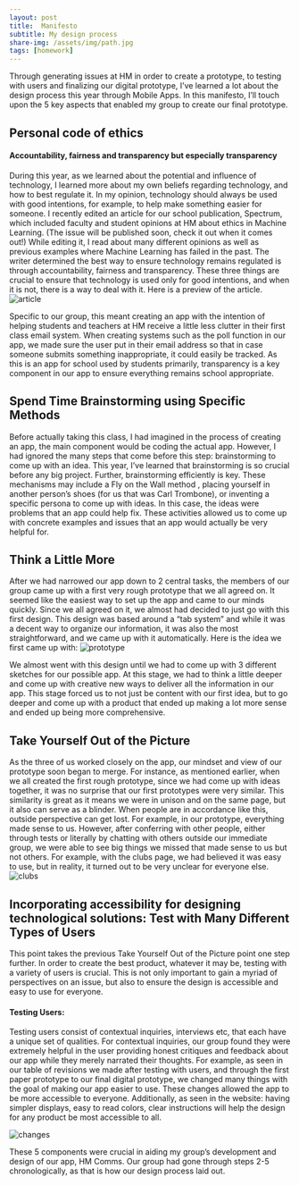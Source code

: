 ```yaml
---
layout: post
title:  Manifesto
subtitle: My design process
share-img: /assets/img/path.jpg
tags: [homework]
---
```

Through generating issues at HM in order to create a prototype, to testing with users and finalizing our digital prototype, I’ve learned a lot about the design process this year through Mobile Apps. In this manifesto, I’ll touch upon the 5 key aspects that enabled my group to create our final prototype.  
  
## Personal code of ethics

#### Accountability, fairness and transparency but especially transparency
During this year, as we learned about the potential and influence of technology, I learned more about my own beliefs regarding technology, and how to best regulate it. In my opinion, technology should always be used with good intentions, for example, to help make something easier for someone. I recently edited an article for our school publication, Spectrum, which included faculty and student opinions at HM about ethics in Machine Learning. (The issue will be published soon, check it out when it comes out!) While editing it, I read about many different opinions as well as previous examples where Machine Learning has failed in the past. The writer determined the best way to ensure technology remains regulated is through accountability, fairness and transparency. These three things are crucial to ensure that technology is used only for good intentions, and when it is not, there is a way to deal with it. Here is a preview of the article.
![article](https://github.com/julietteshang/julietteshang.github.io/blob/master/article.png?raw=true)

Specific to our group, this meant creating an app with the intention of helping students and teachers at HM receive a little less clutter in their first class email system. When creating systems such as the poll function in our app, we made sure the user put in their email address so that in case someone submits something inappropriate, it could easily be tracked. As this is an app for school used by students primarily, transparency is a key component in our app to ensure everything remains school appropriate. 

## Spend Time Brainstorming using Specific Methods
Before actually taking this class, I had imagined in the process of creating an app, the main component would be coding the actual app. However, I had ignored the many steps that come before this step: brainstorming to come up with an idea. This year, I’ve learned that brainstorming is so crucial before any big project. Further, brainstorming efficiently is key. These mechanisms may include a Fly on the Wall method , placing yourself in another person’s shoes (for us that was Carl Trombone), or inventing a specific persona to come up with ideas. In this case, the ideas were problems that an app could help fix. These activities allowed us to come up with concrete examples and issues that an app would actually be very helpful for. 

## Think a Little More
After we had narrowed our app down to 2 central tasks, the members of our group came up with a first very rough prototype that we all agreed on. It seemed like the easiest way to set up the app and came to our minds quickly. Since we all agreed on it, we almost had decided to just go with this first design. This design was based around a “tab system” and while it was a decent way to organize our information, it was also the most straightforward, and we came up with it automatically. Here is the idea we first came up with: 
![prototype](https://github.com/julietteshang/julietteshang.github.io/blob/master/prototype.png?raw=true)

We almost went with this design until we had to come up with 3 different sketches for our possible app. At this stage, we had to think a little deeper and come up with creative new ways to deliver all the information in our app.  This stage forced us to not just be content with our first idea, but to go deeper and come up with a product that ended up making a lot more sense and ended up being more comprehensive.

## Take Yourself Out of the Picture
As the three of us worked closely on the app, our mindset and view of our prototype soon began to merge. For instance, as mentioned earlier, when we all created the first rough prototype, since we had come up with ideas together, it was no surprise that our first prototypes were very similar. This similarity is great as it means we were in unison and on the same page, but it also can serve as a blinder. When people are in accordance like this, outside perspective can get lost. For example, in our prototype, everything made sense to us. However, after conferring with other people, either through tests or literally by chatting with others outside our immediate group, we were able to see big things we missed that made sense to us but not others. For example, with the clubs page, we had believed it was easy to use, but in reality, it turned out to be very unclear for everyone else.
![clubs](https://github.com/julietteshang/julietteshang.github.io/blob/master/clubs.png?raw=true)

## Incorporating accessibility for designing technological solutions: Test with Many Different Types of Users 

This point takes the previous Take Yourself Out of the Picture point one step further. In order to create the best product, whatever it may be, testing with a variety of users is crucial. This is not only important to gain a myriad of perspectives on an issue, but also to ensure the design is accessible and easy to use for everyone. 
#### Testing Users:
  Testing users consist of contextual inquiries, interviews etc, that each have a unique set of qualities. For contextual inquiries, our group found they were extremely helpful in the user providing honest critiques and feedback about our app while they merely narrated their thoughts.
For example, as seen in our table of revisions we made after testing with users, and through the first paper prototype to our final digital prototype, we changed many things with the goal of making our app easier to use. These changes allowed the app to be more accessible to everyone. 
Additionally, as seen in the website: having simpler displays, easy to read colors, clear instructions will help the design for any product be most accessible to all.

![changes](https://github.com/julietteshang/julietteshang.github.io/blob/master/changes.png?raw=true)

These 5 components were crucial in aiding my group’s development and design of our app, HM Comms. Our group had gone through steps 2-5 chronologically, as that is how our design process laid out.



